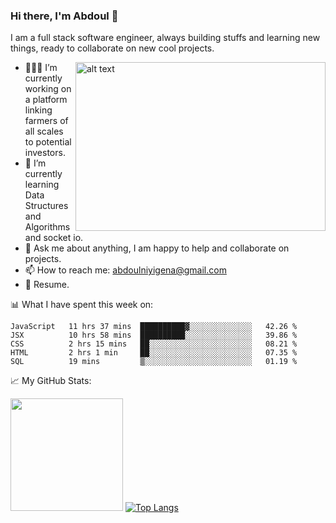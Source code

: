 ### Hi there, I'm Abdoul 👋  

I am a full stack software engineer, always building stuffs and learning new things, ready to collaborate on new cool projects.

<img align="right" src="https://raw.githubusercontent.com/Gapur/Gapur/master/coding.gif" alt="alt text" width="400" height="270">

- 👨🏻‍💻 I’m currently working on a platform linking farmers of all scales to potential investors.
- 🚀 I’m currently learning Data Structures and Algorithms and socket io.              
- 💬 Ask me about anything, I am happy to help and collaborate on projects.
- 📫 How to reach me: abdoulniyigena@gmail.com
- 📝 Resume.




📊 What I have spent this week on:

<!--START_SECTION:waka-->
```text
JavaScript   11 hrs 37 mins  ██████████▓░░░░░░░░░░░░░░   42.26 % 
JSX          10 hrs 58 mins  ██████████░░░░░░░░░░░░░░░   39.86 % 
CSS          2 hrs 15 mins   ██░░░░░░░░░░░░░░░░░░░░░░░   08.21 % 
HTML         2 hrs 1 min     ██░░░░░░░░░░░░░░░░░░░░░░░   07.35 % 
SQL          19 mins         ▒░░░░░░░░░░░░░░░░░░░░░░░░   01.19 % 
```
<!--END_SECTION:waka-->

📈 My GitHub Stats:

<img height="180em" src="https://github-readme-stats.vercel.app/api?username=AbdoulNuru&show_icons=true&hide_border=true&&count_private=true&include_all_commits=true" /> [![Top Langs](https://github-readme-stats.vercel.app/api/top-langs/?username=AbdoulNuru&layout=compact)](https://github.com/AbdoulNuru/github-readme-stats)
